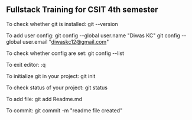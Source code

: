 ## Fullstack Training for CSIT 4th semester

To check whether git is installed: 
git --version

To add user config:
git config --global user.name "Diwas KC"
git config --global user.email "diwaskc12@gmail.com"

To check whether config are set:
git config --list

To exit editor:
:q

To initialize git in your project:
git init

To check status of your project:
git status

To add file:
git add Readme.md

To commit:
git commit -m "readme file created"

